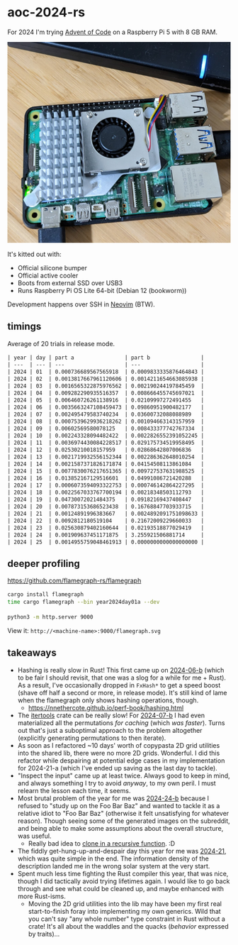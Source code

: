 # aoc-2024-rs

For 2024 I'm trying [Advent of Code](https://adventofcode.com/) on a Raspberry Pi 5 with 8 GB RAM.

![Raspberry Pi 5 with 8 GB RAM](docs/machine.jpg)

It's kitted out with:

* Official silicone bumper
* Official active cooler
* Boots from external SSD over USB3
* Runs Raspberry Pi OS Lite 64-bit (Debian 12 (bookworm))

Development happens over SSH in [Neovim](https://neovim.io/) (BTW).

## timings

Average of 20 trials in release mode.

```
| year | day | part a                | part b                |
| ---  | --- | ---                   | ---                   |
| 2024 | 01  | 0.000736689567565918  | 0.0009833335876464843 |
| 2024 | 02  | 0.0013817667961120606 | 0.0014211654663085938 |
| 2024 | 03  | 0.0016565322875976562 | 0.002190244197845459  |
| 2024 | 04  | 0.009282290935516357  | 0.008666455745697021  |
| 2024 | 05  | 0.006460726261138916  | 0.02109997272491455   |
| 2024 | 06  | 0.0035663247108459473 | 0.09860951900482177   |
| 2024 | 07  | 0.002495479583740234  | 0.03600732088088989   |
| 2024 | 08  | 0.0007539629936218262 | 0.001094663143157959  |
| 2024 | 09  | 0.00602569580078125   | 0.008433377742767334  |
| 2024 | 10  | 0.002243328094482422  | 0.0022826552391052245 |
| 2024 | 11  | 0.0036974430084228517 | 0.029175734519958495  |
| 2024 | 12  | 0.02530210018157959   | 0.02868642807006836   |
| 2024 | 13  | 0.0021719932556152344 | 0.002286362648010254  |
| 2024 | 14  | 0.0021587371826171874 | 0.04154508113861084   |
| 2024 | 15  | 0.0077830076217651365 | 0.009727537631988525  |
| 2024 | 16  | 0.013852167129516601  | 0.04991086721420288   |
| 2024 | 17  | 0.0006073594093322753 | 0.000746142864227295  |
| 2024 | 18  | 0.0022567033767700194 | 0.00218348503112793   |
| 2024 | 19  | 0.04730072021484375   | 0.09182169437408447   |
| 2024 | 20  | 0.007873153686523438  | 0.16768847703933715   |
| 2024 | 21  | 0.00124891996383667   | 0.0024892091751098633 |
| 2024 | 22  | 0.0092812180519104    | 0.21672009229660033   |
| 2024 | 23  | 0.025630879402160644  | 0.02193518877029419   |
| 2024 | 24  | 0.001909637451171875  | 3.255921506881714     |
| 2024 | 25  | 0.0014955759048461913 | 0.0000000000000000000 |
```

## deeper profiling

https://github.com/flamegraph-rs/flamegraph

```bash
cargo install flamegraph
time cargo flamegraph --bin year2024day01a --dev

python3 -m http.server 9000
```

View it: `http://<machine-name>:9000/flamegraph.svg`

## takeaways

* Hashing is really slow in Rust! This first came up on
  [2024-06-b](src/bin/year2024day06b.rs) (which to be fair I should revisit,
  that one was a slog for a while for me + Rust). As a result, I've
  occasionally dropped in `FxHash*` to get a speed boost (shave off half a
  second or more, in release mode). It's still kind of lame when the flamegraph
  only shows hashing operations, though.
    * https://nnethercote.github.io/perf-book/hashing.html
* The [itertools](https://docs.rs/itertools/latest/itertools/) crate can be
  really slow! For [2024-07-b](src/bin/year2024day07b.rs) I had even
  materialized all the permutations _for caching_ (which _was faster_). Turns
  out that's just a suboptimal approach to the problem altogether (explicitly
  generating permutations to then iterate).
* As soon as I refactored ~10 days' worth of copypasta 2D grid utilities into
  the shared lib, there were no more 2D grids. Wonderful. I did this refactor
  while despairing at potential edge cases in my implementation for 2024-21-a
  (which I've ended up saving as the last day to tackle).
* "Inspect the input" came up at least twice. Always good to keep in mind, and
  always something I try to avoid _anyway_, to my own peril. I must relearn the
  lesson each time, it seems.
* Most brutal problem of the year for me was
  [2024-24-b](src/bin/year2024day24b.rs) because I refused to "study up on the
  Foo Bar Baz" and wanted to tackle it as a relative idiot to "Foo Bar Baz"
  (otherwise it felt unsatisfying for whatever reason). Though seeing some of
  the generated images on the subreddit, and being able to make some
  assumptions about the overall structure, was useful.
  * Really bad idea to [clone in a recursive
    function](docs/year2024day24b-flamegraph-highlight.png). :D
* The fiddly get-hung-up-and-despair day this year for me was
  [2024-21](src/bin/year2024day21a.rs), which was quite simple in the end. The
  information density of the description landed me in the wrong solar system at
  the very start.
* Spent much less time fighting the Rust compiler this year, that was nice,
  though I did tactically avoid trying lifetimes again. I would like to go back
  through and see what could be cleaned up, and maybe enhanced with more
  Rust-isms.
  * Moving the 2D grid utilities into the lib may have been my first real
    start-to-finish foray into implementing my own generics. Wild that you
    can't say "any whole number" type constraint in Rust without a crate! It's
    all about the waddles and the quacks (_behavior_ expressed by traits)...

